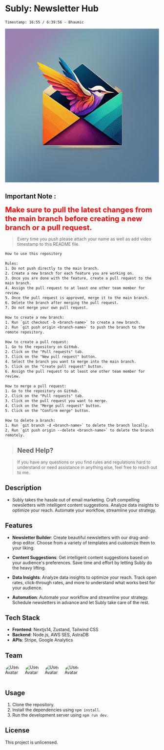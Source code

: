 # Subly: Newsletter Hub
    Timestamp: 16:55 / 6:39:56 - Bhaumic

![Newsletter Image](./public/fancybackground.png)

## Important Note :

<span style="color: red; font-weight: bold; font-size: 1.5rem;">Make sure to pull the latest changes from the main branch before creating a new branch or a pull request.</span>

> Every time you push please attach your name as well as add video timestamp to this README file.


    How to use this repository

    Rules:
    1. Do not push directly to the main branch.
    2. Create a new branch for each feature you are working on.
    3. Once you are done with the feature, create a pull request to the main branch.
    4. Assign the pull request to at least one other team member for review.
    5. Once the pull request is approved, merge it to the main branch.
    6. Delete the branch after merging the pull request.
    7. Do not merge your own pull request.

    How to create a new branch:
    1. Run `git checkout -b <branch-name>` to create a new branch.
    2. Run `git push origin <branch-name>` to push the branch to the remote repository.

    How to create a pull request:
    1. Go to the repository on GitHub.
    2. Click on the "Pull requests" tab.
    3. Click on the "New pull request" button.
    4. Select the branch you want to merge into the main branch.
    5. Click on the "Create pull request" button.
    6. Assign the pull request to at least one other team member for review.

    How to merge a pull request:
    1. Go to the repository on GitHub.
    2. Click on the "Pull requests" tab.
    3. Click on the pull request you want to merge.
    4. Click on the "Merge pull request" button.
    5. Click on the "Confirm merge" button.

    How to delete a branch:
    1. Run `git branch -d <branch-name>` to delete the branch locally.
    2. Run `git push origin --delete <branch-name>` to delete the branch remotely.


> ## **Need Help?**

> If you have any questions or you find rules and regulations hard to understand or need assistance in anything else, feel free to reach out to me.

## Description

- Subly takes the hassle out of email marketing. Craft compelling newsletters with intelligent content suggestions. Analyze data insights to optimize your reach. Automate your workflow, streamline your strategy.

## Features

- **Newsletter Builder**: Create beautiful newsletters with our drag-and-drop editor. Choose from a variety of templates and customize them to your liking.

- **Content Suggestions**: Get intelligent content suggestions based on your audience's preferences. Save time and effort by letting Subly do the heavy lifting.

- **Data Insights**: Analyze data insights to optimize your reach. Track open rates, click-through rates, and more to understand what works best for your audience.

- **Automation**: Automate your workflow and streamline your strategy. Schedule newsletters in advance and let Subly take care of the rest.

## Tech Stack

- **Frontend**: Nextjs14, Zustand, Tailwind CSS
- **Backend**: Node.js, AWS SES, AstraDB
- **APIs**: Stripe, Google Analytics

## Team

<div style="display: flex; gap: 15px;">
<img src="https://github.com/mic-360.png" alt="User Avatar" width="50" height="50" style="border-radius: 50%;">
<img src="https://github.com/aniketsinghh.png" alt="User Avatar" width="50" height="50" style="border-radius: 50%;">
<img src="https://github.com/mini-360.png" alt="User Avatar" width="50" height="50" style="border-radius: 50%;">
<img src="https://github.com/mic-360.png" alt="User Avatar" width="50" height="50" style="border-radius: 50%;">
</div>

## Usage

1. Clone the repository.
2. Install the dependencies using `npm install`.
3. Run the development server using `npm run dev`.

## License

This project is unlicensed.
